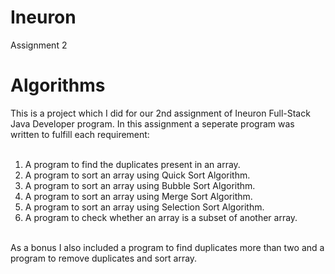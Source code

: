 # Ineuron

Assignment 2

# Algorithms

This is a project which I did for our 2nd assignment of Ineuron Full-Stack Java Developer program. In this assignment a seperate program was written to fulfill each requirement:<br/>
<br/>
1. A program to find the duplicates present in an array. <br/>
2. A program to sort an array using Quick Sort Algorithm. <br/>
3. A program to sort an array using Bubble Sort Algorithm. <br/>
4. A program to sort an array using Merge Sort Algorithm. <br/>
5. A program to sort an array using Selection Sort Algorithm. <br/>
6. A program to check whether an array is a subset of another array. <br/>
<br/>
As a bonus I also included a program to find duplicates more than two and a program to remove duplicates and sort array. <br/>
